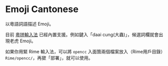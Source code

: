 # Emoji Cantonese

以粵語詞語描述 Emoji。

目前 [粵拼輸入法](https://github.com/yuetyam/jyutping) 已經內置支援。例如鍵入「daai cung(大蟲)」，候選詞欄就會出現老虎 Emoji。

如果你用緊 Rime 輸入法，可以將 `opencc` 入面箇兩個檔案放入（Rime用戶目錄） `Rime/opencc/`，再撳「部署」，就可以使用。
